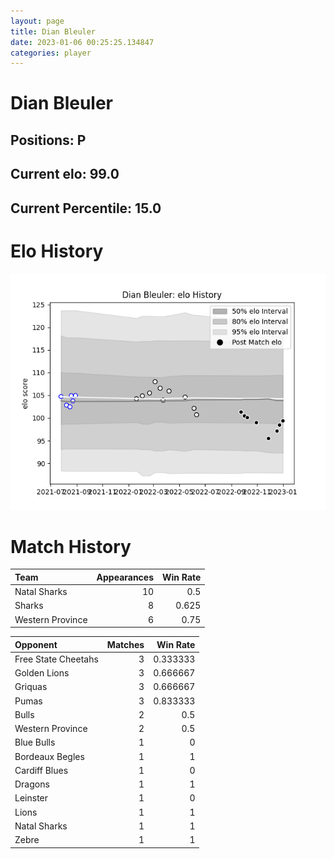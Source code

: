 ```yaml
---  
layout: page  
title: Dian Bleuler  
date: 2023-01-06 00:25:25.134847  
categories: player  
---
```

# Dian Bleuler

## Positions: P

## Current elo: 99.0

## Current Percentile: 15.0

# Elo History


![elo history](history_DianBleuler.png)
# Match History


| Team             |   Appearances |   Win Rate |
|:-----------------|--------------:|-----------:|
| Natal Sharks     |            10 |      0.5   |
| Sharks           |             8 |      0.625 |
| Western Province |             6 |      0.75  |

| Opponent            |   Matches |   Win Rate |
|:--------------------|----------:|-----------:|
| Free State Cheetahs |         3 |   0.333333 |
| Golden Lions        |         3 |   0.666667 |
| Griquas             |         3 |   0.666667 |
| Pumas               |         3 |   0.833333 |
| Bulls               |         2 |   0.5      |
| Western Province    |         2 |   0.5      |
| Blue Bulls          |         1 |   0        |
| Bordeaux Begles     |         1 |   1        |
| Cardiff Blues       |         1 |   0        |
| Dragons             |         1 |   1        |
| Leinster            |         1 |   0        |
| Lions               |         1 |   1        |
| Natal Sharks        |         1 |   1        |
| Zebre               |         1 |   1        |